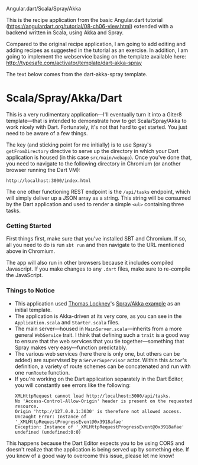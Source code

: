 Angular.dart/Scala/Spray/Akka

This is the recipe application from the basic Angular.dart tutorial (https://angulardart.org/tutorial/08-ch06-view.html) extended with a backend written in Scala, using Akka and Spray.

Compared to the original recipe application, I am going to add editing and adding recipes as suggested in the tutorial as an exercise. In addition, I am going to implement the webservice basing on the template available here: http://typesafe.com/activator/template/dart-akka-spray

The text below comes from the dart-akka-spray template.

Scala/Spray/Akka/Dart
=====================

This is a very rudimentary application&mdash;I'll eventually turn it into a Giter8 template&mdash;that is intended to demonstrate how to get Scala/Spray/Akka to work nicely with Dart. Fortunately, it's not that hard to get started. You just need to be aware of a few things.

The key (and sticking point for me initially) is to use Spray's `getFromDirectory` directive to serve up the directory in which your Dart application is housed (in this case `src/main/webapp`). Once you've done that, you need to navigate to the following directory in Chromium (or another browser running the Dart VM):

    http://localhost:3000/index.html

The one other functioning REST endpoint is the `/api/tasks` endpoint, which will simply deliver up a JSON array as a string. This string will be consumed by the Dart application and used to render a simple `<ul>` containing three tasks.

### Getting Started

First things first, make sure that you've installed SBT and Chromium. If so, all you need to do is run `sbt run` and then navigate to the URL mentioned above in Chromium.

The app will also run in other browsers because it includes compiled Javascript. If you make changes to any `.dart` files, make sure to re-compile the JavaScript.

### Things to Notice

* This application used [Thomas Lockney](https://github.com/tlockney)'s [Spray/Akka example](https://github.com/tlockney/akka-spray-example) as an initial template.
* The application is Akka-driven at its very core, as you can see in the `Application.scala` and `Starter.scala` files.
* The main server&mdash;housed in `MainServer.scala`&mdash;inherits from a more general `WebService` trait. I think that defining such a `trait` is a good way to ensure that the web services that you tie together&mdash;something that Spray makes very easy&mdash;function predictably.
* The various web services (here there is only one, but others can be added) are supervised by a `ServerSupervisor` actor. Within this `Actor`'s definition, a variety of route schemes can be concatenated and run with one `runRoute` function.
* If you're working on the Dart application separately in the Dart Editor, you will constantly see errors like the following:
    ```
    XMLHttpRequest cannot load http://localhost:3000/api/tasks.
    No 'Access-Control-Allow-Origin' header is present on the requested resource.
    Origin 'http://127.0.0.1:3030' is therefore not allowed access.
    Uncaught Error: Instance of '_XMLHttpRequestProgressEvent@0x3918afae'
    Exception: Instance of '_XMLHttpRequestProgressEvent@0x3918afae'
    undefined (undefined:0:0)
    ```
This happens because the Dart Editor expects you to be using CORS and doesn't realize that the application is being served up by something else. If you know of a good way to overcome this issue, please let me know!
